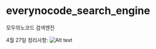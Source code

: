 # everynocode_search_engine
모두의노코드 검색엔진

4월 27일 정리사항:
![Alt text](BubbleProject.png "Figma Board")


